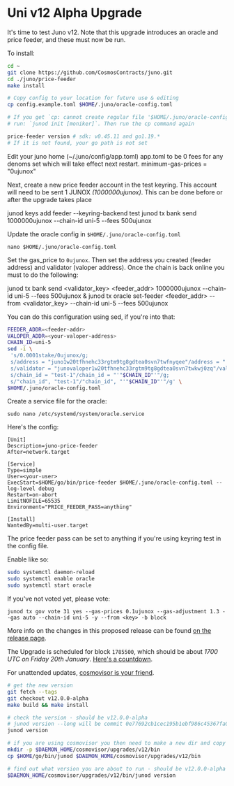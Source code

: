 # Uni v12 Alpha Upgrade

It's time to test Juno v12. Note that this upgrade introduces an oracle and price feeder, and these must now be run.

To install:

```sh
cd ~
git clone https://github.com/CosmosContracts/juno.git
cd ./juno/price-feeder
make install

# Copy config to your location for future use & editing
cp config.example.toml $HOME/.juno/oracle-config.toml

# If you get `cp: cannot create regular file '$HOME/.juno/oracle-config.toml': No such file or directory`, 
# run: `junod init [moniker]`. Then run the cp command again

price-feeder version # sdk: v0.45.11 and go1.19.*
# If it is not found, your go path is not set
```

Edit your juno home (~/.juno/config/app.toml) app.toml to be 0 fees for any denoms set which will take effect next restart.
minimum-gas-prices = "0ujunox"

Next, create a new price feeder account in the test keyring. This account will need to be sent 1 JUNOX _(1000000ujunox)_. This can be done before or after the upgrade takes place

junod keys add feeder --keyring-backend test
junod tx bank send <validator> <feeder-address> 1000000ujunox --chain-id uni-5 --fees 500ujunox

Update the oracle config in `$HOME/.juno/oracle-config.toml`

    nano $HOME/.juno/oracle-config.toml

Set the gas_price to `0ujunox`. Then set the address you created (feeder address) and validator (valoper address). Once the chain is back online you must to do the following:

junod tx bank send <validator_key> <feeder_addr> 1000000ujunox  --chain-id uni-5 --fees 500ujunox
&
junod tx oracle set-feeder <feeder_addr> --from <validator_key>  --chain-id uni-5 --fees 500ujunox

You can do this configuration using sed, if you're into that:

```sh
FEEDER_ADDR=<feeder-addr>
VALOPER_ADDR=<your-valoper-address>
CHAIN_ID=uni-5
sed -i \
 's/0.0001stake/0ujunox/g;
 s/address = "juno1w20tfhnehc33rgtm9tg8gdtea0svn7twfnyqee"/address = "'"$FEEDER_ADDR"'"/g;
 s/validator = "junovaloper1w20tfhnehc33rgtm9tg8gdtea0svn7twkwj0zq"/validator = "'"$VALOPER_ADDR"'"/g;
 s/chain_id = "test-1"/chain_id = "'"$CHAIN_ID"'"/g;
 s/"chain_id", "test-1"/"chain_id", "'"$CHAIN_ID"'"/g' \
$HOME/.juno/oracle-config.toml
```

Create a service file for the oracle:

    sudo nano /etc/systemd/system/oracle.service

Here's the config:

```
[Unit]
Description=juno-price-feeder
After=network.target

[Service]
Type=simple
User=<your-user>
ExecStart=$HOME/go/bin/price-feeder $HOME/.juno/oracle-config.toml --log-level debug
Restart=on-abort
LimitNOFILE=65535
Environment="PRICE_FEEDER_PASS=anything"

[Install]
WantedBy=multi-user.target
```

The price feeder pass can be set to anything if you're using keyring test in the config file.

Enable like so:

```sh
sudo systemctl daemon-reload
sudo systemctl enable oracle
sudo systemctl start oracle
```

If you've not voted yet, please vote:

    junod tx gov vote 31 yes --gas-prices 0.1ujunox --gas-adjustment 1.3 --gas auto --chain-id uni-5 -y --from <key> -b block

More info on the changes in this proposed release can be found [on the release page](https://github.com/CosmosContracts/juno/releases/tag/v12.0.0-alpha).

The Upgrade is scheduled for block `1785500`, which should be about _1700 UTC on Friday 20th January_. [Here's a countdown](https://testnet.mintscan.io/juno-testnet/blocks/1785500).

For unattended updates, [cosmovisor is your friend](https://docs.junochain.com/validators/setting-up-cosmovisor).

```bash
# get the new version
git fetch --tags
git checkout v12.0.0-alpha
make build && make install

# check the version - should be v12.0.0-alpha
# junod version --long will be commit 0e77692cb1cec195b1ebf986c45367fa02c39c20
junod version

# if you are using cosmovisor you then need to make a new dir and copy this new binary
mkdir -p $DAEMON_HOME/cosmovisor/upgrades/v12/bin
cp $HOME/go/bin/junod $DAEMON_HOME/cosmovisor/upgrades/v12/bin

# find out what version you are about to run - should be v12.0.0-alpha
$DAEMON_HOME/cosmovisor/upgrades/v12/bin/junod version
```
